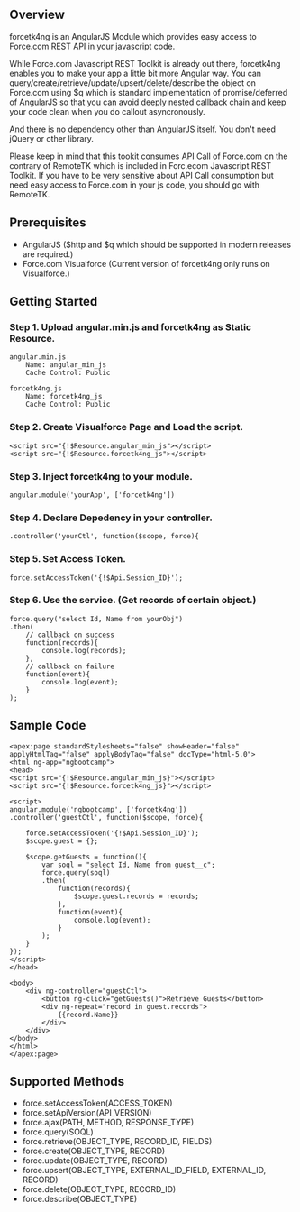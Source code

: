## Overview
forcetk4ng is an AngularJS Module which provides easy access to Force.com REST API in your javascript code.

While Force.com Javascript REST Toolkit is already out there, forcetk4ng enables you to make your app a little bit more Angular way.
You can query/create/retrieve/update/upsert/delete/describe the object on Force.com using $q which is standard implementation of promise/deferred of AngularJS so that you can avoid deeply nested callback chain and keep your code clean when you do callout asyncronously.

And there is no dependency other than AngularJS itself.
You don't need jQuery or other library.

Please keep in mind that this tookit consumes API Call of Force.com on the contrary of RemoteTK which is included in Forc.ecom Javascript REST Toolkit.
If you have to be very sensitive about API Call consumption but need easy access to Force.com in your js code, you should go with RemoteTK.


## Prerequisites
- AngularJS ($http and $q which should be supported in modern releases are required.)
- Force.com Visualforce (Current version of forcetk4ng only runs on Visualforce.)

## Getting Started
### Step 1. Upload angular.min.js and forcetk4ng as Static Resource.
    angular.min.js
        Name: angular_min_js
        Cache Control: Public

    forcetk4ng.js
        Name: forcetk4ng_js
        Cache Control: Public

### Step 2. Create Visualforce Page and Load the script.
    <script src="{!$Resource.angular_min_js"></script>
    <script src="{!$Resource.forcetk4ng_js"></script>

### Step 3. Inject forcetk4ng to your module.
    angular.module('yourApp', ['forcetk4ng'])

### Step 4. Declare Depedency in your controller.
    .controller('yourCtl', function($scope, force){

### Step 5. Set Access Token.
    force.setAccessToken('{!$Api.Session_ID}');

### Step 6. Use the service. (Get records of certain object.)
    force.query("select Id, Name from yourObj")
    .then(
        // callback on success
        function(records){
            console.log(records);
        },
        // callback on failure
        function(event){
            console.log(event);
        }
    );

## Sample Code
    <apex:page standardStylesheets="false" showHeader="false" applyHtmlTag="false" applyBodyTag="false" docType="html-5.0">
    <html ng-app="ngbootcamp">
    <head>
    <script src="{!$Resource.angular_min_js}"></script>
    <script src="{!$Resource.forcetk4ng_js}"></script>

    <script>
    angular.module('ngbootcamp', ['forcetk4ng'])
    .controller('guestCtl', function($scope, force){
    
        force.setAccessToken('{!$Api.Session_ID}');
        $scope.guest = {};
        
        $scope.getGuests = function(){
            var soql = "select Id, Name from guest__c";
            force.query(soql)
            .then(
                function(records){
                    $scope.guest.records = records;
                },
                function(event){
                    console.log(event);
                }
            );
        }
    });
    </script>
    </head>
    
    <body>
        <div ng-controller="guestCtl">
            <button ng-click="getGuests()">Retrieve Guests</button>
            <div ng-repeat="record in guest.records">
                {{record.Name}}
            </div>
        </div>
    </body>
    </html>
    </apex:page>


## Supported Methods
- force.setAccessToken(ACCESS_TOKEN)
- force.setApiVersion(API_VERSION)
- force.ajax(PATH, METHOD, RESPONSE_TYPE)
- force.query(SOQL)
- force.retrieve(OBJECT_TYPE, RECORD_ID, FIELDS)
- force.create(OBJECT_TYPE, RECORD)
- force.update(OBJECT_TYPE, RECORD)
- force.upsert(OBJECT_TYPE, EXTERNAL_ID_FIELD, EXTERNAL_ID, RECORD)
- force.delete(OBJECT_TYPE, RECORD_ID)
- force.describe(OBJECT_TYPE)

